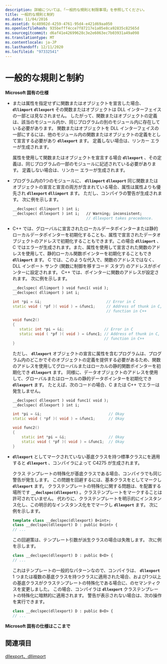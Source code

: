 ```yaml
---
description: 詳細については、「一般的な規則と制限事項」を参照してください。
title: 一般的な規則と制約
ms.date: 11/04/2016
ms.assetid: 6c48902d-4259-4761-95d4-e421d69aa050
ms.openlocfilehash: 935befff4cce7f87217e1a05e8ca92835c82565d
ms.sourcegitcommit: d6af41e42699628c3e2e6063ec7b03931a49a098
ms.translationtype: MT
ms.contentlocale: ja-JP
ms.lasthandoff: 12/11/2020
ms.locfileid: "97332541"
---
```

# <a name="general-rules-and-limitations"></a>一般的な規則と制約

**Microsoft 固有の仕様**

- または属性を指定せずに関数またはオブジェクトを宣言した場合、 **`dllimport`** **`dllexport`** その関数またはオブジェクトは DLL インターフェイスの一部とは見なされません。 したがって、関数またはオブジェクトの定義は、該当のモジュール内か、同じプログラムの別のモジュール内に存在している必要があります。 関数またはオブジェクトを DLL インターフェイスの一部にするには、他のモジュール内の関数またはオブジェクトの定義をとして宣言する必要があり **`dllexport`** ます。 定義しない場合は、リンカー エラーが生成されます。

   属性を使用して関数またはオブジェクトを宣言する場合 **`dllexport`** 、その定義は、同じプログラムの一部のモジュールに記述されている必要があります。 定義しない場合は、リンカー エラーが生成されます。

- プログラム内の1つのモジュールに、 **`dllimport`** **`dllexport`** 同じ関数またはオブジェクトの宣言と宣言の両方が含まれている場合、属性は属性よりも優先され **`dllexport`** **`dllimport`** ます。 ただし、コンパイラの警告が生成されます。 次に例を示します。

    ```cpp
    __declspec( dllimport ) int i;
    __declspec( dllexport ) int i;   // Warning; inconsistent;
                                     // dllexport takes precedence.
    ```

- C++ では、グローバルに宣言されたローカルデータポインターまたは静的ローカルデータポインターを初期化することも、属性で宣言されたデータオブジェクトのアドレスで初期化することもできます。この場合 **`dllimport`** 、C ではエラーが生成されます。また、属性を使用して宣言された関数のアドレスを使用して、静的ローカル関数ポインターを初期化することもでき **`dllimport`** ます。 C では、このような代入で、関数のアドレスではなく、DLL インポート サンク (関数に制御を移すコード スタブ) のアドレスがポインターに設定されます。 C++ では、ポインターに関数のアドレスが設定されます。 次に例を示します。

    ```cpp
    __declspec( dllimport ) void func1( void );
    __declspec( dllimport ) int i;

    int *pi = &i;                             // Error in C
    static void ( *pf )( void ) = &func1;     // Address of thunk in C,
                                              // function in C++

    void func2()
    {
       static int *pi = &i;                  // Error in C
       static void ( *pf )( void ) = &func1; // Address of thunk in C,
                                             // function in C++
    }
    ```

   ただし、 **`dllexport`** オブジェクトの宣言に属性を含むプログラムは、プログラム内のどこかでそのオブジェクトの定義を提供する必要があるため、関数のアドレスを使用してグローバルまたはローカルの静的関数ポインターを初期化でき **`dllexport`** ます。 同様に、データオブジェクトのアドレスを使用して、グローバルまたはローカルの静的データポインターを初期化でき **`dllexport`** ます。 たとえば、次のコードの場合、C または C++ でエラーは発生しません。

    ```cpp
    __declspec( dllexport ) void func1( void );
    __declspec( dllexport ) int i;

    int *pi = &i;                              // Okay
    static void ( *pf )( void ) = &func1;      // Okay

    void func2()
    {
        static int *pi = &i;                   // Okay
        static void ( *pf )( void ) = &func1;  // Okay
    }
    ```

- **`dllexport`** としてマークされていない基底クラスを持つ標準クラスにを適用すると **`dllexport`** 、コンパイラによって C4275 が生成されます。

   クラス テンプレートの特殊化が基底クラスである場合、コンパイラでも同じ警告が発生します。 この問題を回避するには、基本クラスをとしてマークし **`dllexport`** ます。 クラステンプレートの特殊化に関する問題は、を配置する場所です **`__declspec(dllexport)`** 。クラステンプレートをマークすることは許可されていません。 代わりに、クラステンプレートを明示的にインスタンス化し、この明示的なインスタンス化をでマークし **`dllexport`** ます。 次に例を示します。

    ```cpp
    template class __declspec(dllexport) B<int>;
    class __declspec(dllexport) D : public B<int> {
    // ...
    ```

   この回避策は、テンプレート引数が派生クラスの場合は失敗します。 次に例を示します。

    ```cpp
    class __declspec(dllexport) D : public B<D> {
    // ...
    ```

   これはテンプレートの一般的なパターンなので、コンパイラは、 **`dllexport`** 1 つまたは複数の基底クラスを持つクラスに適用された場合、および1つ以上の基底クラスがクラステンプレートの特殊化である場合に、のセマンティクスを変更しました。 この場合、コンパイラは **`dllexport`** クラステンプレートの特殊化に暗黙的に適用されます。 警告が表示されない場合は、次の操作を実行できます。

    ```cpp
    class __declspec(dllexport) D : public B<D> {
    // ...
    ```

**Microsoft 固有の仕様はここまで**

## <a name="see-also"></a>関連項目

[dllexport、dllimport](../cpp/dllexport-dllimport.md)
